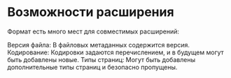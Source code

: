 # Возможности расширения
Формат есть много мест для совместимых расширений:

Версия файла: В файловых метаданных содержится версия. 
Кодирование: Кодировки задаются перечислением, и в будущем могут быть добавлены новые. 
Типы страниц: Могут быть добавлены дополнительные типы страниц и безопасно пропущены.